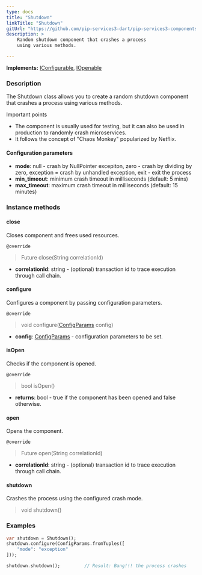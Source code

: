 ```yaml
---
type: docs
title: "Shutdown"
linkTitle: "Shutdown"
gitUrl: "https://github.com/pip-services3-dart/pip-services3-components-dart"
description: >
    Random shutdown component that crashes a process
    using various methods.

---
```


**Implements:** [IConfigurable](../../../commons/config/iconfigurable), [IOpenable](../../../commons/run/iopenable)

### Description

The Shutdown class allows you to create a random shutdown component that crashes a process using various methods.

Important points

- The component is usually used for testing, but it can also be used in production to randomly crash microservices.
- It follows the concept of "Chaos Monkey" popularized by Netflix.

#### Configuration parameters

- **mode**: null - crash by NullPointer excepiton, zero - crash by dividing by zero, exception = crash by unhandled exception, exit - exit the process
- **min_timeout**: minimum crash timeout in milliseconds (default: 5 mins)
- **max_timeout**: maximum crash timeout in milliseconds (default: 15 minutes)




### Instance methods


#### close
Closes component and frees used resources.

`@override`
> Future close(String correlationId)

- **correlationId**: string - (optional) transaction id to trace execution through call chain.


#### configure
Configures a component by passing configuration parameters.

`@override`
> void configure([ConfigParams](../../../commons/config/config_params) config)

- **config**: [ConfigParams](../../../commons/config/config_params) - configuration parameters to be set.


#### isOpen
Checks if the component is opened.

`@override`
> bool isOpen()

- **returns**: bool - true if the component has been opened and false otherwise.


#### open
Opens the component.

`@override`
> Future open(String correlationId)

- **correlationId**: string - (optional) transaction id to trace execution through call chain.


#### shutdown
Crashes the process using the configured crash mode.

> void shutdown()
 

### Examples

```dart
var shutdown = Shutdown();
shutdown.configure(ConfigParams.fromTuples([
    "mode": "exception"
]));

shutdown.shutdown();         // Result: Bang!!! the process crashes
```
